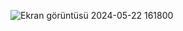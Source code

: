 ![Ekran görüntüsü 2024-05-22 161800](https://github.com/gulssumm/coffee-web-site/assets/110236151/eb512a2e-6fff-47c7-b738-22461fcf8974)
